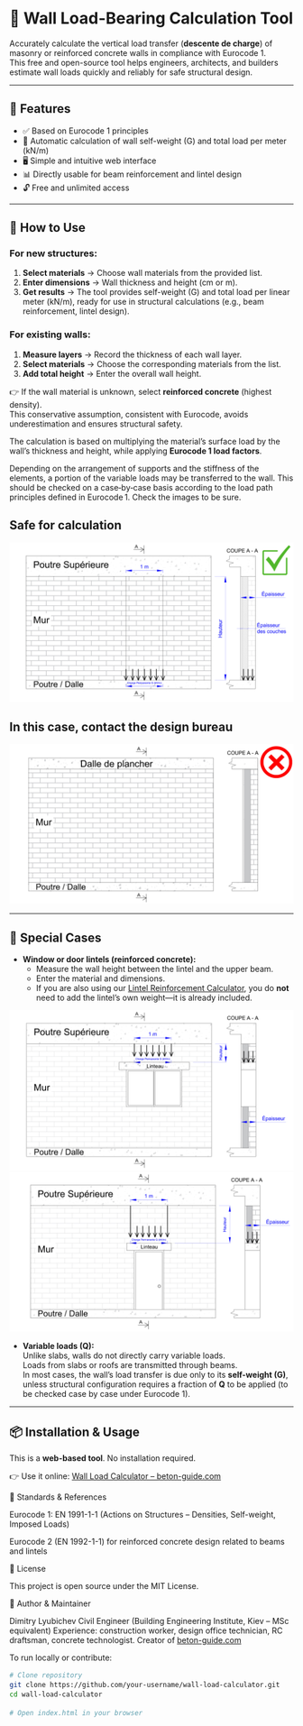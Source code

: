 # 🧱 Wall Load-Bearing Calculation Tool

Accurately calculate the vertical load transfer (**descente de charge**) of masonry or reinforced concrete walls in compliance with Eurocode 1.  
This free and open-source tool helps engineers, architects, and builders estimate wall loads quickly and reliably for safe structural design.

---

## 🚀 Features

- ✅ Based on Eurocode 1 principles  
- 🎯 Automatic calculation of wall self-weight (G) and total load per meter (kN/m)  
- 🖥️ Simple and intuitive web interface  
- 📊 Directly usable for beam reinforcement and lintel design  
- 🔓 Free and unlimited access  

---

## 📘 How to Use

### For new structures:
1. **Select materials** → Choose wall materials from the provided list.  
2. **Enter dimensions** → Wall thickness and height (cm or m).  
3. **Get results** → The tool provides self-weight (G) and total load per linear meter (kN/m), ready for use in structural calculations (e.g., beam reinforcement, lintel design).

### For existing walls:
1. **Measure layers** → Record the thickness of each wall layer.  
2. **Select materials** → Choose the corresponding materials from the list.  
3. **Add total height** → Enter the overall wall height.  

👉 If the wall material is unknown, select **reinforced concrete** (highest density).  
This conservative assumption, consistent with Eurocode, avoids underestimation and ensures structural safety.  

The calculation is based on multiplying the material’s surface load by the wall’s thickness and height, while applying **Eurocode 1 load factors**.

Depending on the arrangement of supports and the stiffness of the elements, a portion of the variable loads may be transferred to the wall. This should be checked on a case‑by‑case basis according to the load path principles defined in Eurocode 1. Check the images to be sure.

## Safe for calculation
![Example of load path for walls](images/example-descente-de-charge-des-murs.jpg)

## In this case, contact the design bureau
![Example of load path for walls](images/example-descente-de-charge-des-murs-dalle-plancher.jpg)


---

## 📐 Special Cases

- **Window or door lintels (reinforced concrete):**  
  - Measure the wall height between the lintel and the upper beam.  
  - Enter the material and dimensions.  
  - If you are also using our [Lintel Reinforcement Calculator](https://beton-guide.com/calcul/descente-charges-murs.html), you do **not** need to add the lintel’s own weight—it is already included.
 
![Example 1](images/example-descente-de-charge-linteau-de-fenetre.jpg) 
![Example 2](images/example-descente-de-charge-linteau-de-porte.jpg)

- **Variable loads (Q):**  
  Unlike slabs, walls do not directly carry variable loads.  
  Loads from slabs or roofs are transmitted through beams.  
  In most cases, the wall’s load transfer is due only to its **self-weight (G)**, unless structural configuration requires a fraction of **Q** to be applied (to be checked case by case under Eurocode 1).

---

## 📦 Installation & Usage

This is a **web-based tool**. No installation required.  

👉 Use it online: [Wall Load Calculator – beton-guide.com](https://beton-guide.com/calcul/descente-charges-murs.html)

🔗 Standards & References

Eurocode 1: EN 1991-1-1 (Actions on Structures – Densities, Self-weight, Imposed Loads)

Eurocode 2 (EN 1992-1-1) for reinforced concrete design related to beams and lintels

📄 License

This project is open source under the MIT License.

👤 Author & Maintainer

Dimitry Lyubichev
Civil Engineer (Building Engineering Institute, Kiev – MSc equivalent)
Experience: construction worker, design office technician, RC draftsman, concrete technologist.
Creator of [beton-guide.com](https://beton-guide.com)

To run locally or contribute:

```bash
# Clone repository
git clone https://github.com/your-username/wall-load-calculator.git
cd wall-load-calculator

# Open index.html in your browser
